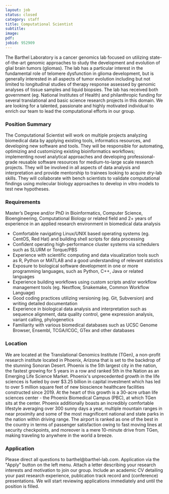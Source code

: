 ```yaml
---
layout: job
status: closed
category: staff
title: Computational Scientist
subtitle:
image: 
pdf:
jobid: 952909
---
```


The Barthel Laboratory is a cancer genomics lab focused on utilizing state-of-the-art genomic approaches to study the development and evolution of glial brain tumors (gliomas). The lab has a particular interest in the fundamental role of telomere dysfunction in glioma development, but is generally interested in all aspects of tumor evolution including but not limited to longitudinal studies of therapy response assessed by genomic analyses of tissue samples and liquid biopsies. The lab has received both government (eg. National Institutes of Health) and philanthropic funding for several translational and basic science research projects in this domain. We are looking for a talented, passionate and highly motivated individual to enrich our team to lead the computational efforts in our group.

### Position Summary
The Computational Scientist will work on multiple projects analyzing biomedical data by applying existing tools, informatics resources, and developing new software and tools. They will be responsible for automating, optimizing and customizing existing bioinformatics workflows; implementing novel analytical approaches and developing professional-grade reusable software resources for medium-to-large scale research projects. They will be involved in all aspects of data analysis and interpretation and provide mentorship to trainees looking to acquire dry-lab skills. They will collaborate with bench scientists to validate computational findings using molecular biology approaches to develop in vitro models to test new hypotheses. 

### Requirements
Master’s Degree and/or PhD in Bioinformatics, Computer Science, Bioengineering, Computational Biology or related field and 2+ years of experience in an applied research environment in biomedical data analysis
- Comfortable navigating Linux/UNIX based operating systems (eg. CentOS, Red Hat) and building shell scripts for data processing
- Confident operating high-performance cluster systems via schedulers such as SLURM or Torque/PBS
- Experience with scientific computing and data visualization tools such as R, Python or MATLAB and a good understanding of relevant statistics
- Exposure to biological software development in one or more programming languages, such as Python, C++, Java or related languages
- Experience building workflows using custom scripts and/or workflow management tools (eg. Nextflow, Snakemake, Common Workflow Language)
- Good coding practices utilizing versioning (eg. Git, Subversion) and writing detailed documentation
- Experience in biological data analysis and interpretation such as sequence alignment, data quality control, gene expression analysis, variant calling, phylogenetics
- Familiarity with various biomedical databases such as UCSC Genome Browser, Ensembl, TCGA/ICGC, GTex and other databases

### Location
We are located at the Translational Genomics Institute (TGen), a non-profit research institute located in Phoenix, Arizona that is set to the backdrop of the stunning Sonoran Desert. Phoenix is the 5th largest city in the nation, the fastest growing for 5 years in a row and ranked 5th in the Nation as an Emerging Life Science Market. Phoenix's unprecedented growth in the life sciences is fueled by over $3.25 billion in capital investment which has led to over 5 million square feet of new bioscience healthcare facilities constructed since 2019. At the heart of this growth is a 30-acre urban life sciences center - the Phoenix Biomedical Campus (PBC), at which TGen sits at the center.
Phoenix additionally boasts an incredibly comfortable lifestyle averaging over 300 sunny days a year, multiple mountain ranges in near proximity and some of the most magnificent national and state parks in the nation within driving range. The airport is ranked as one of the best in the country in terms of passenger satisfaction owing to fast moving lines at security checkpoints, and moreover is a mere 10-minute drive from TGen, making traveling to anywhere in the world a breeze.

### Application
Please direct all questions to barthel<span style="display:none">obfuscate</span>@barthel-lab.com. Application via the "Apply" button on the left menu. Attach a letter describing your research interests and motivation to join our group. Include an academic CV detailing your past research experience, publication track record and (conference) presentations. We will start reviewing applications immediately and until the position is filled. 
